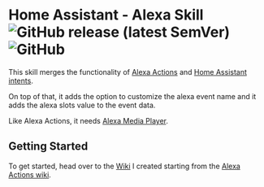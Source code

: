 # Home Assistant - Alexa Skill ![GitHub release (latest SemVer)](https://img.shields.io/github/v/release/malorezzanzo64/HomeAssistantAlexaSkill?label=Release&style=flat-square) ![GitHub](https://img.shields.io/github/license/malorezzanzo64/HomeAssistantAlexaSkill?label=Licence&style=flat-square)

This skill merges the functionality of [Alexa Actions](https://github.com/keatontaylor/alexa-actions) and [Home Assistant intents](https://www.home-assistant.io/integrations/alexa.intent/#support-for-launch-requests).

On top of that, it adds the option to customize the alexa event name and it adds the alexa slots value to the event data.

Like Alexa Actions, it needs [Alexa Media Player](https://github.com/custom-components/alexa_media_player/).

## Getting Started
To get started, head over to the [Wiki](https://github.com/malorezzanzo64/HomeAssistantAlexaSkill/wiki) I created starting from the [Alexa Actions wiki](https://github.com/keatontaylor/alexa-actions/wiki).
